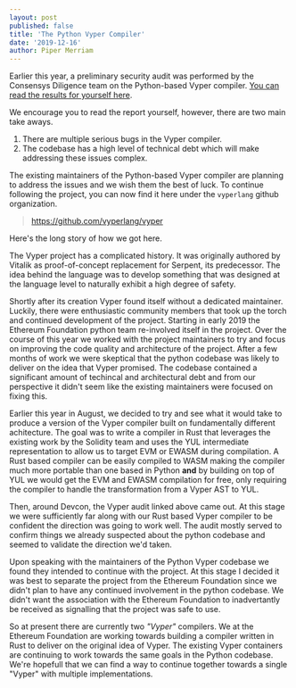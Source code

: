 ```yaml
---
layout: post
published: false
title: 'The Python Vyper Compiler'
date: '2019-12-16'
author: Piper Merriam
---
```


Earlier this year, a preliminary security audit was performed by the Consensys Diligence
team on the Python-based Vyper compiler.  [You can read the results for yourself here](https://diligence.consensys.net/audits/2019/10/vyper/).

We encourage you to read the report yourself, however, there are two main take
aways.

1. There are multiple serious bugs in the Vyper compiler.
2. The codebase has a high level of technical debt which will make addressing these issues complex.

The existing maintainers of the Python-based Vyper compiler are planning to
address the issues and we wish them the best of luck.  To continue following
the project, you can now find it here under the `vyperlang` github
organization.

> https://github.com/vyperlang/vyper

Here's the long story of how we got here.

The Vyper project has a complicated history.  It was originally authored by
Vitalik as proof-of-concept replacement for Serpent, its predecessor.  The idea
behind the language was to develop something that was designed at the language
level to naturally exhibit a high degree of safety.

Shortly after its creation Vyper found itself without a dedicated maintainer.
Luckily, there were enthusiastic community members that took up the torch and
continued development of the project.  Starting in early 2019 the Ethereum
Foundation python team re-involved itself in the project.  Over the course of
this year we worked with the project maintainers to try and focus on improving
the code quality and architecture of the project.  After a few months of work
we were skeptical that the python codebase was likely to deliver on the idea
that Vyper promised.  The codebase contained a significant amount of techincal
and architectural debt and from our perspective it didn't seem like the
existing maintainers were focused on fixing this.

Earlier this year in August, we decided to try and see what it would take to
produce a version of the Vyper compiler built on fundamentally different
achitecture.  The goal was to write a compiler in Rust that leverages the
existing work by the Solidity team and uses the YUL intermediate representation
to allow us to target EVM or EWASM during compilation.  A Rust based compiler
can be easily compiled to WASM making the compiler much more portable than one
based in Python **and** by building on top of YUL we would get the EVM and
EWASM compilation for free, only requiring the compiler to handle the
transformation from a Vyper AST to YUL.

Then, around Devcon, the Vyper audit linked above came out.  At this stage we
were sufficiently far along with our Rust based Vyper compiler to be confident the
direction was going to work well.  The audit mostly served to confirm things we
already suspected about the python codebase and seemed to validate the
direction we'd taken.

Upon speaking with the maintainers of the Python Vyper codebase we found they
intended to continue with the project.  At this stage I decided it was best to
separate the project from the Ethereum Foundation since we didn't plan to have
any continued involvement in the python codebase.  We didn't want the
association with the Ethereum Foundation to inadvertantly be received as
signalling that the project was safe to use.

So at present there are currently two *"Vyper"* compilers.  We at the Ethereum
Foundation are working towards building a compiler written in Rust to deliver
on the original idea of Vyper.  The existing Vyper containers are continuing to
work towards the same goals in the Python codebase.  We're hopefull that we can
find a way to continue together towards a single "Vyper" with multiple
implementations.
